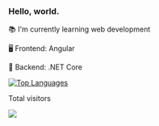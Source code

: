 ### Hello, world. 

📚 I'm currently learning web development

🖥️ Frontend: Angular

🧮 Backend: .NET Core

[![Top Languages](https://github-readme-stats.vercel.app/api/top-langs/?username=ErickMaia&layout=compact&theme=dark)](https://github.com/anuraghazra/github-readme-stats)

<p> 
  Total visitors
</p>

<img src="https://profile-counter.glitch.me/ErickMaia/count.svg" />



<!--
**ErickMaia/ErickMaia** is a ✨ _special_ ✨ repository because its `README.md` (this file) appears on your GitHub profile.

Here are some ideas to get you started:

- 🔭 I’m currently working on ...
- 🌱 I’m currently learning ...
- 👯 I’m looking to collaborate on ...
- 🤔 I’m looking for help with ...
- 💬 Ask me about ...
- 📫 How to reach me: ...
- 😄 Pronouns: ...
- ⚡ Fun fact: ...
-->
